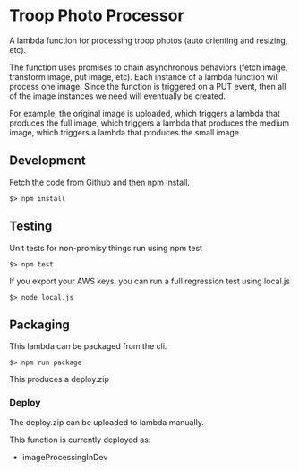 # Troop Photo Processor

A lambda function for processing troop photos (auto orienting and resizing, etc).

The function uses promises to chain asynchronous behaviors (fetch image,
transform image, put image, etc). Each instance of a lambda function will
process one image. Since the function is triggered on a PUT event, then
all of the image instances we need will eventually be created.

For example, the original image is uploaded, which triggers a lambda that
produces the full image, which triggers a lambda that produces the medium
image, which triggers a lambda that produces the small image.

## Development

Fetch the code from Github and then npm install.

```
$> npm install
```

## Testing

Unit tests for non-promisy things run using npm test

```
$> npm test
```

If you export your AWS keys, you can run a full regression test using local.js

```
$> node local.js
```

## Packaging

This lambda can be packaged from the cli.

```
$> npm run package
```

This produces a deploy.zip

### Deploy

The deploy.zip can be uploaded to lambda manually.

This function is currently deployed as:

  * imageProcessingInDev
